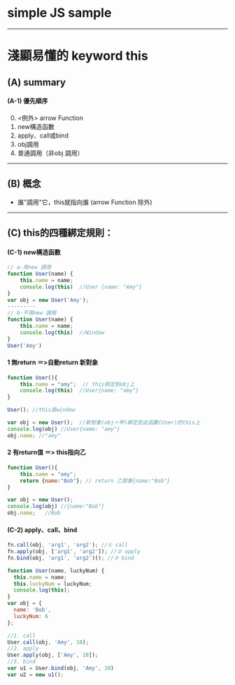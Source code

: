 # simple JS sample
---
# 淺顯易懂的 keyword this
## (A) summary
#### (A-1) 優先順序
0. <例外> arrow Function 
1. new構造函數
2. apply、call或bind
3. obj調用
4. 普通調用（非obj 調用）

---
## (B) 概念
- 誰"調用"它，this就指向誰 (arrow Function 除外)
---
## (C) this的四種綁定規則：
#### (C-1) new構造函數
```js
// a-用new 調用
function User(name) {
    this.name = name;
    console.log(this)  //User {name: "Amy"}
}
var obj = new User('Amy');
---------
// b-不用new 調用
function User(name) {
    this.name = name;
    console.log(this)  //Window
}
User('Amy')
```
#### 1 無return ＝>自動return 新對象
```js
function User(){
    this.name = "amy";  // this绑定到obj上
    console.log(this)  //User{name: "amy"} 
}

User(); //this是window

var obj = new User();  //新對象(obj＝甲)綁定到此函數(User)的this上
console.log(obj) //User{name: "amy"}
obj.name; //"amy"
```
#### 2 有return值 ＝> this指向乙
```js
function User(){
    this.name = "amy";
    return {name:"Bob"}; // return 乙對象{name:"Bob"}
}

var obj = new User(); 
console.log(obj) //{name:"Bob"}
obj.name;   //Bob
```
#### (C-2) apply、call、bind
```js
fn.call(obj, 'arg1', 'arg2'); //① call
fn.apply(obj, ['arg1', 'arg2']); //② apply
fn.bind(obj, 'arg1', 'arg2')(); //③ bind
```
```js
function User(name, luckyNum) {
  this.name = name;
  this.luckyNum = luckyNum;
  console.log(this);
}
var obj = {
  name: 'Bob',
  luckyNum: 6
};

//1. call
User.call(obj, 'Amy', 10);
//2. apply
User.apply(obj, ['Amy', 10]);
//3. bind
var u1 = User.bind(obj, 'Amy', 10)
var u2 = new u1();
```
